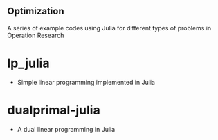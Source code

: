 ## Optimization
A series of example codes using Julia for different types of problems in Operation Research

# lp_julia
- Simple linear programming implemented in Julia

# dualprimal-julia
- A dual linear programming in Julia
